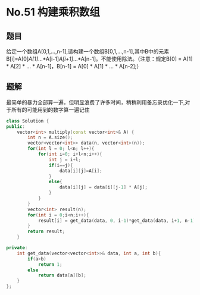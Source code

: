 # No.51 构建乘积数组

## 题目

给定一个数组A[0,1,...,n-1],请构建一个数组B[0,1,...,n-1],其中B中的元素B[i]=A[0]*A[1]*...*A[i-1]*A[i+1]*...*A[n-1]。不能使用除法。（注意：规定B[0] = A[1] * A[2] * ... * A[n-1]，B[n-1] = A[0] * A[1] * ... * A[n-2];） 

## 题解

最简单的暴力全部算一遍，但明显浪费了许多时间，稍稍利用备忘录优化一下,对于所有的可能用到的数字算一遍记住

```c++
class Solution {
public:
    vector<int> multiply(const vector<int>& A) {
        int n = A.size();
        vector<vector<int>> data(n, vector<int>(n));
        for(int l = 0; l<n; l++){
            for(int i=0; i+l<n;i++){
                int j = i+l;
                if(i==j){
                    data[i][j]=A[i];
                }
                else{
                    data[i][j] = data[i][j-1] * A[j];
                }
            }
        }
        vector<int> result(n);
        for(int i = 0;i<n;i++){
            result[i] = get_data(data, 0, i-1)*get_data(data, i+1, n-1);
        }
        return result;
    }

private:
    int get_data(vector<vector<int>>& data, int a, int b){
        if(a>b)
            return 1;
        else
            return data[a][b];
    }
};
```

